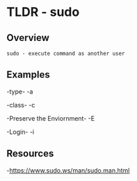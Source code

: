 TLDR - sudo
==========

Overview
--------

	sudo - execute command as another user 

Examples
--------

-type-
	-a

-class-
	-c

-Preserve the Enviornment-
	-E

-Login- 
	-i

Resources
---------

-https://www.sudo.ws/man/sudo.man.html


